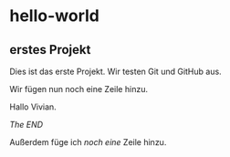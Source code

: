 # hello-world
## erstes Projekt
Dies ist das erste Projekt. 
Wir testen Git und GitHub aus.

Wir fügen nun noch eine Zeile hinzu.

Hallo Vivian.

*The END*

Außerdem füge ich *noch eine* Zeile hinzu. 
